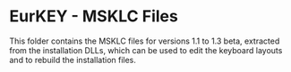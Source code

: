 # EurKEY - MSKLC Files

This folder contains the MSKLC files for versions 1.1 to 1.3 beta, extracted from the installation DLLs, which can be used to edit the keyboard layouts and to rebuild the installation files.
